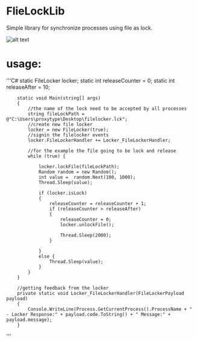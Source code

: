 # FlieLockLib
Simple library for synchronize processes using file as lock.

![alt text](https://raw.githubusercontent.com/proxytype/FlieLockerLib/master/page-order-cpu-overheat.gif)

# usage:
'''C#
 static FileLocker locker;
        static int releaseCounter = 0;
        static int releaseAfter = 10;

        static void Main(string[] args)
        {
            //the name of the lock need to be accepted by all processes
            string fileLockPath = @"C:\Users\proxytype\Desktop\filelocker.lck";
            //create new file locker
            locker = new FileLocker(true);
            //signin the filelocker events
            locker.FileLockerHandler += Locker_FileLockerHandler;

            //for the example the file going to be lock and release
            while (true) {

                locker.lockFile(fileLockPath);
                Random random = new Random();
                int value =  random.Next(100, 1000);
                Thread.Sleep(value);

                if (locker.isLock)
                {
                    releaseCounter = releaseCounter + 1;
                    if (releaseCounter > releaseAfter)
                    {
                        releaseCounter = 0;
                        locker.unlockFile();

                        Thread.Sleep(2000);
                    }

                }
                else {
                    Thread.Sleep(value);
                }
            }
        }

        //getting feedback from the locker
        private static void Locker_FileLockerHandler(FileLockerPayload payload)
        {
            Console.WriteLine(Process.GetCurrentProcess().ProcessName + " - Locker Response:" + payload.code.ToString() + " Message:" + payload.message);
        }
'''
